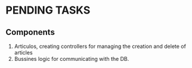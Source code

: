 # PENDING TASKS

## Components
1. Articulos, creating controllers for managing the creation and delete of articles
2. Bussines logic for communicating with the DB. 